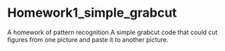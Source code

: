 # Homework1_simple_grabcut
A homework of pattern recognition.A simple grabcut code that could cut figures from one picture and paste it to another picture. 
